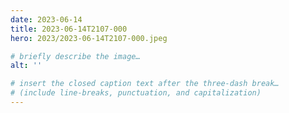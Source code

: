 ```yaml
---
date: 2023-06-14
title: 2023-06-14T2107-000
hero: 2023/2023-06-14T2107-000.jpeg

# briefly describe the image…
alt: ''

# insert the closed caption text after the three-dash break…
# (include line-breaks, punctuation, and capitalization)
---
```

